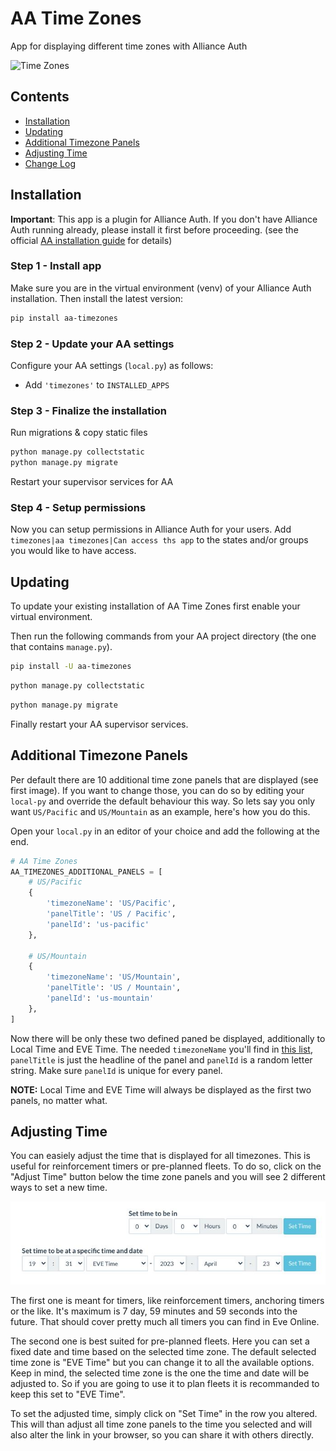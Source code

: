 # AA Time Zones

App for displaying different time zones with Alliance Auth

![Time Zones](https://raw.githubusercontent.com/ppfeufer/aa-timezones/master/timezones/docs/time-zones.jpg)

## Contents

- [Installation](#installation)
- [Updating](#updating)
- [Additional Timezone Panels](#additional-timezone-panels)
- [Adjusting Time](#adjusting-time)
- [Change Log](CHANGELOG.md)

## Installation

**Important**: This app is a plugin for Alliance Auth. If you don't have Alliance Auth running already, please install it first before proceeding. (see the official [AA installation guide](https://allianceauth.readthedocs.io/en/latest/installation/allianceauth.html) for details)

### Step 1 - Install app

Make sure you are in the virtual environment (venv) of your Alliance Auth installation. Then install the latest version:

```bash
pip install aa-timezones
```

### Step 2 - Update your AA settings

Configure your AA settings (`local.py`) as follows:

- Add `'timezones'` to `INSTALLED_APPS`


### Step 3 - Finalize the installation

Run migrations & copy static files

```bash
python manage.py collectstatic
python manage.py migrate
```

Restart your supervisor services for AA

### Step 4 - Setup permissions

Now you can setup permissions in Alliance Auth for your users. Add ``timezones|aa timezones|Can access ths app`` to the states and/or groups you would like to have access.

## Updating

To update your existing installation of AA Time Zones first enable your virtual environment.

Then run the following commands from your AA project directory (the one that contains `manage.py`).

```bash
pip install -U aa-timezones
```

```bash
python manage.py collectstatic
```

```bash
python manage.py migrate
```

Finally restart your AA supervisor services.

## Additional Timezone Panels
Per default there are 10 additional time zone panels that are displayed (see first image). If you want to change those, you can do so by editing your `local-py` and override the default behaviour this way. So lets say you only want `US/Pacific` and `US/Mountain` as an example, here's how you do this.

Open your `local.py` in an editor of your choice and add the following at the end.

```python
# AA Time Zones
AA_TIMEZONES_ADDITIONAL_PANELS = [
    # US/Pacific
    {
        'timezoneName': 'US/Pacific',
        'panelTitle': 'US / Pacific',
        'panelId': 'us-pacific'
    },

    # US/Mountain
    {
        'timezoneName': 'US/Mountain',
        'panelTitle': 'US / Mountain',
        'panelId': 'us-mountain'
    },
]
```

Now there will be only these two defined paned be displayed, additionally to Local Time and EVE Time. The needed `timezoneName` you'll find in [this list](https://en.wikipedia.org/wiki/List_of_tz_database_time_zones#List), `panelTitle` is just the headline of the panel and `panelId` is a random letter string. Make sure `panelId` is unique for every panel.

**NOTE:** Local Time and EVE Time will always be displayed as the first two panels, no matter what.

## Adjusting Time

You can easiely adjust the time that is displayed for all timezones. This is useful for reinforcement timers or pre-planned fleets. To do so, click on the "Adjust Time" button below the time zone panels and you will see 2 different ways to set a new time.

![Adjusting Time](https://raw.githubusercontent.com/ppfeufer/aa-timezones/master/timezones/docs/adjust-time.jpg)

The first one is meant for timers, like reinforcement timers, anchoring timers or the like. It's maximum is 7 day, 59 minutes and 59 seconds into the future. That should cover pretty much all timers you can find in Eve Online.

The second one is best suited for pre-planned fleets. Here you can set a fixed date and time based on the selected time zone. The default selected time zone is "EVE Time" but you can change it to all the available options. Keep in mind, the selected time zone is the one the time and date will be adjusted to. So if you are going to use it to plan fleets it is recommanded to keep this set to "EVE Time".

To set the adjusted time, simply click on "Set Time" in the row you altered. This will than adjust all time zone panels to the time you selected and will also alter the link in your browser, so you can share it with others directly.
